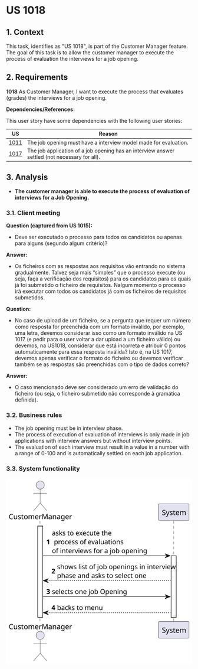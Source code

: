 # US 1018

## 1. Context

This task, identifies as "US 1018", is part of the Customer Manager feature. The goal of this task is to allow the customer manager to execute the process of evaluation the interviews for a job opening.

## 2. Requirements

**1018** As Customer Manager, I want to execute the process that evaluates (grades) the
interviews for a job opening.

**Dependencies/References:**

This user story have some dependencies with the following user stories:

| US                                     | Reason                                                                                        |
|----------------------------------------|-----------------------------------------------------------------------------------------------|
| [1011](../../SprintB/us1011/readme.md) | The job opening must have a interview model made for evaluation.                              |
| [1017](../../SprintC/us1017/readme.md) | The job application of a job opening has an interview answer settled (not necessary for all). |

## 3. Analysis

- **The customer manager is able to execute the process of evaluation of interviews for a Job Opening.**

### 3.1. Client meeting

**Question (captured from US 1015):**

-  Deve ser executado o processo para todos os candidatos ou apenas para alguns (segundo algum critério)?

**Answer:**

-  Os ficheiros com as respostas aos requisitos vão entrando no sistema gradualmente. Talvez seja mais “simples” que o processo execute (ou seja, faça a verificação dos requisitos) para os candidatos para os quais já foi submetido o ficheiro de requisitos. Nalgum momento o processo irá executar com todos os candidatos já com os ficheiros de requisitos submetidos.

**Question:**

- No caso de upload de um ficheiro, se a pergunta que requer um número como resposta for preenchida com um formato inválido, por exemplo, uma letra, devemos considerar isso como um formato inválido na US 1017 (e pedir para o user voltar a dar upload a um ficheiro válido) ou devemos, na US1018, considerar que está incorreta e atribuir 0 pontos automaticamente para essa resposta inválida? Isto é, na US 1017, devemos apenas verificar o formato do ficheiro ou devemos verificar também se as respostas são preenchidas com o tipo de dados correto?

**Answer:**

- O caso mencionado deve ser considerado um erro de validação do ficheiro (ou seja, o ficheiro submetido não corresponde à gramática definida).

### 3.2. Business rules

- The job opening must be in interview phase.
- The process of execution of evaluation of interviews is only made in job applications with interview answers but without interview points.
- The evaluation of each interview must result in a value in a number with a range of 0-100 and is automatically settled on each job application.

### 3.3. System functionality

![](SSD/SSD.svg)